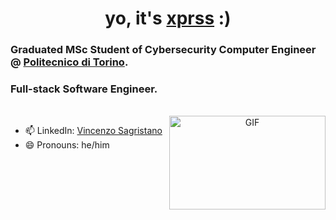 <h1 align="center" style="">
  yo, it's <a href="https://github.com/lifeofvins/" target="blank">xprss</a> :)
</h1>
<h3 align="left">Graduated MSc Student of Cybersecurity Computer Engineer @ <a href="https://www.polito.it">Politecnico di Torino</a>.</h3>
<h3 align="left">Full-stack Software Engineer.</h3>

<br>

<a target="_blank" align="center">
  <img align="right" top="100" height="150" width="250" alt="GIF" src="https://media0.giphy.com/media/HoffxyN8ghVuw/giphy.gif?cid=790b761112108146b14de61296b1b9162eb157c0d03bb061&rid=giphy.gif&ct=g">
</a>

- 📫 LinkedIn: <a href="https://www.linkedin.com/in/vincenzo-sagristano-934874181/" target="blank">Vincenzo Sagristano</a>
- 😄 Pronouns: he/him
